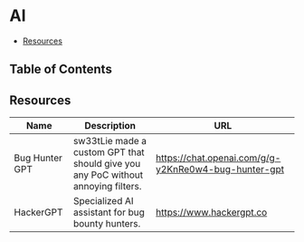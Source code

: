 # AI

- [Resources](https://github.com/0xsyr0/Awesome-Cybersecurity-Handbooks/blob/main/handbooks/ai.md#Resources)

## Table of Contents

## Resources

| Name | Description | URL |
| --- | --- | --- |
| Bug Hunter GPT | sw33tLie made a custom GPT that should give you any PoC without annoying filters. | https://chat.openai.com/g/g-y2KnRe0w4-bug-hunter-gpt |
| HackerGPT | Specialized AI assistant for bug bounty hunters. | https://www.hackergpt.co |
